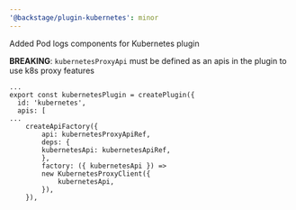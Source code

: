```yaml
---
'@backstage/plugin-kubernetes': minor
---
```


Added Pod logs components for Kubernetes plugin

**BREAKING**: `kubernetesProxyApi` must be defined as an apis in the plugin to use k8s proxy features

```
...
export const kubernetesPlugin = createPlugin({
  id: 'kubernetes',
  apis: [
...
    createApiFactory({
        api: kubernetesProxyApiRef,
        deps: {
        kubernetesApi: kubernetesApiRef,
        },
        factory: ({ kubernetesApi }) =>
        new KubernetesProxyClient({
            kubernetesApi,
        }),
    }),
```
